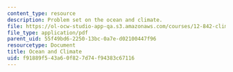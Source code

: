 ```yaml
---
content_type: resource
description: Problem set on the ocean and climate.
file: https://ol-ocw-studio-app-qa.s3.amazonaws.com/courses/12-842-climate-physics-and-chemistry-fall-2008/f91889f543a60f827d74f94383c67116_ps4.pdf
file_type: application/pdf
parent_uid: 55f49bd6-2250-13bc-0a7e-d02100447f96
resourcetype: Document
title: Ocean and Climate
uid: f91889f5-43a6-0f82-7d74-f94383c67116
---
```

